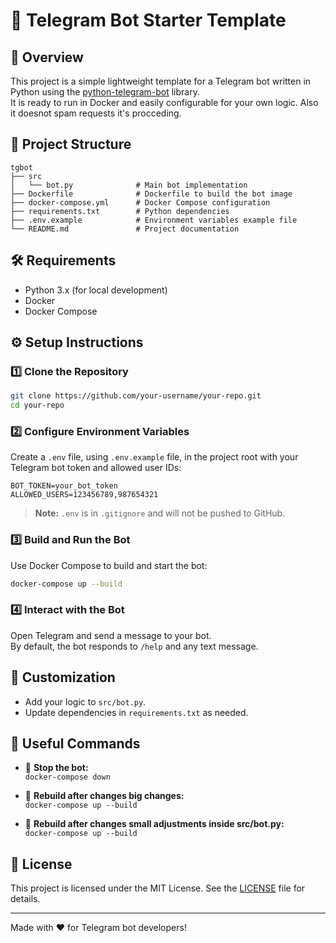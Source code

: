 # 🤖 Telegram Bot Starter Template

## 🚀 Overview

This project is a simple lightweight template for a Telegram bot written in Python using the [python-telegram-bot](https://python-telegram-bot.org/) library.  
It is ready to run in Docker and easily configurable for your own logic. Also it doesnot spam requests it's procceding.

## 📁 Project Structure

```
tgbot
├── src
│   └── bot.py              # Main bot implementation
├── Dockerfile              # Dockerfile to build the bot image
├── docker-compose.yml      # Docker Compose configuration
├── requirements.txt        # Python dependencies
├── .env.example            # Environment variables example file
└── README.md               # Project documentation
```

## 🛠️ Requirements

- Python 3.x (for local development)
- Docker
- Docker Compose

## ⚙️ Setup Instructions

### 1️⃣ Clone the Repository

```bash
git clone https://github.com/your-username/your-repo.git
cd your-repo
```

### 2️⃣ Configure Environment Variables

Create a `.env` file, using `.env.example` file, in the project root with your Telegram bot token and allowed user IDs:

```
BOT_TOKEN=your_bot_token
ALLOWED_USERS=123456789,987654321
```

> **Note:** `.env` is in `.gitignore` and will not be pushed to GitHub.

### 3️⃣ Build and Run the Bot

Use Docker Compose to build and start the bot:

```bash
docker-compose up --build
```

### 4️⃣ Interact with the Bot

Open Telegram and send a message to your bot.  
By default, the bot responds to `/help` and any text message.

## 📝 Customization

- Add your logic to `src/bot.py`.
- Update dependencies in `requirements.txt` as needed.

## 🧹 Useful Commands

- 🛑 **Stop the bot:**  
  `docker-compose down`

- 🔄 **Rebuild after changes big changes:**  
  `docker-compose up --build`

- 🔄 **Rebuild after changes small adjustments inside src/bot.py:**  
  `docker-compose up --build`

## 📄 License

This project is licensed under the MIT License. See the [LICENSE](LICENSE) file for details.

---

Made with ❤️ for Telegram bot developers!
